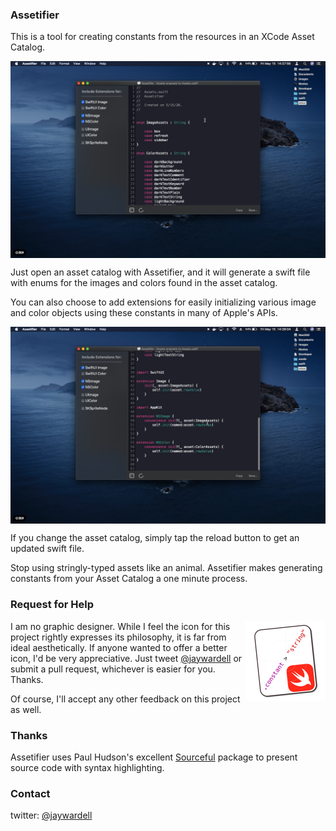 ### Assetifier

This is a tool for creating constants from the resources in an XCode Asset Catalog.

<img align="CENTER" src="https://github.com/jaywardell/Assetifier/blob/master/Screenshots/top.png" alt="screenshot">

Just open an asset catalog with Assetifier, and it will generate a swift file with enums for the images and colors found in the asset catalog.  

You can also choose to add extensions for easily initializing various image and color objects using these constants in many of Apple's APIs.

<img align="CENTER" src="https://github.com/jaywardell/Assetifier/blob/master/Screenshots/bottom.png" alt="screenshot number 2">

If you change the asset catalog, simply tap the reload button to get an updated swift file.

Stop using stringly-typed assets like an animal.  Assetifier makes generating constants from your Asset Catalog a one minute process.

### Request for Help
<img align="RIGHT" src="https://github.com/jaywardell/Assetifier/blob/master/Assetifier/Assets.xcassets/AppIcon.appiconset/mac-appicon-128@1x.png" alt="icon">

I am no graphic designer.  While I feel the icon for this project rightly expresses its philosophy, it is far from ideal aesthetically.  If anyone wanted to offer a better icon, I'd be very appreciative. Just tweet [@jaywardell](https://twitter.com/jaywardell) or submit a pull request, whichever is easier for you.  Thanks. 

Of course, I'll accept any other feedback on this project as well.

### Thanks
Assetifier uses Paul Hudson's excellent [Sourceful](https://github.com/twostraws/Sourceful) package to present source code with syntax highlighting.

### Contact

twitter: [@jaywardell](https://twitter.com/jaywardell)



